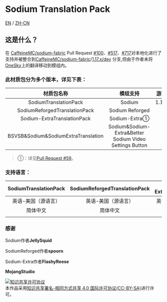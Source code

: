 # Sodium Translation Pack

[EN](https://gitee.com/TexTrue/SodiumTranslationPack/blob/master/README-EN.md) / [ZH-CN](https://gitee.com/TexTrue/SodiumTranslationPack/blob/master/README.md)
## 这是什么？

在 [CaffeineMC/sodium-fabric](https://github.com/CaffeineMC/sodium-fabric) Pull Request [#100](https://github.com/CaffeineMC/sodium-fabric/pull/100)、[#517](https://github.com/CaffeineMC/sodium-fabric/pull/517)、[#717](https://github.com/CaffeineMC/sodium-fabric/pull/717)对本地化进行了支持并被整合到[CaffeineMC/sodium-fabric](https://github.com/CaffeineMC/sodium-fabric)/[1.17.x/dev](https://github.com/CaffeineMC/sodium-fabric/tree/1.17.x/dev) 分支,但由于作者未将[OneSky](https://jellysquid.oneskyapp.com/collaboration/project?id=366422)上的翻译移动到模组内。

### 此材质包分为多个版本，详见下表：

|             材质包名称              |                        模组支持                         | 游戏版本支持  | ModLoader |
| :---------------------------------: | :-----------------------------------------------------: | :-----------: | :-------: |
|        SodiumTranslationPack        |                         Sodium                          | 1.16.x/1.17.x |  Fabric   |
|    SodiumReforgedTranslationPack    |                     Sodium Reforged                     |    1.16.x     |   Forge   |
|     Sodium-ExtraTranslationPack     |                      Sodium-Extra①                      |    1.17.x     |  Fabric   |
| BSVSB&Sodium&SodiumExtraTranslation | Sodium&Sodium-Extra&Better Sodium Video Settings Button |    1.17.x     |  Fabric   |

> ①：详见[Pull Request #59](https://github.com/FlashyReese/sodium-extra-fabric/pull/59)。

### 支持语言：

| SodiumTranslationPack | SodiumReforgedTranslationPack | Sodium-ExtraTranslationPack |
| :-------------------: | :---------------------------: | :-------------------------: |
|  英语-美国（源语言）  |      英语-美国（源语言）      |     英语-美国（源语言）     |
|       简体中文        |           简体中文            |          简体中文           |
|                       |                               |                             |



### 感谢

Sodium作者**JellySquid**

SodiumReforged作者**spoorn**

Sodium-Extra作者**FlashyReese**

**MojangStudio**



<a rel="license" href="http://creativecommons.org/licenses/by-sa/4.0/"><img alt="知识共享许可协议" style="border-width:0" src="https://i.creativecommons.org/l/by-sa/4.0/88x31.png" /></a><br />本作品采用<a rel="license" href="http://creativecommons.org/licenses/by-sa/4.0/">知识共享署名-相同方式共享 4.0 国际许可协议(CC-BY-SA)</a>进行许可。
